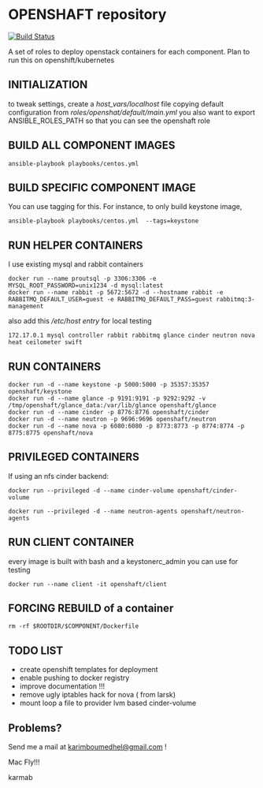 # OPENSHAFT repository

[![Build Status](https://travis-ci.org/karmab/openshaft.svg?branch=master)](https://travis-ci.org/karmab/openshaft)

A set of roles to deploy openstack containers for each component. Plan to run this on openshift/kubernetes

## INITIALIZATION

to tweak settings, create a *host_vars/localhost* file copying default configuration from *roles/openshat/default/main.yml* 
you also want to export ANSIBLE_ROLES_PATH so that you can see the openshaft role

## BUILD ALL COMPONENT IMAGES

```
ansible-playbook playbooks/centos.yml
```

## BUILD SPECIFIC COMPONENT IMAGE

You can use tagging for this. For instance, to only build keystone image,

```
ansible-playbook playbooks/centos.yml  --tags=keystone
```

## RUN HELPER CONTAINERS

I use existing mysql and rabbit containers

```
docker run --name proutsql -p 3306:3306 -e MYSQL_ROOT_PASSWORD=unix1234 -d mysql:latest
docker run --name rabbit -p 5672:5672 -d --hostname rabbit -e RABBITMQ_DEFAULT_USER=guest -e RABBITMQ_DEFAULT_PASS=guest rabbitmq:3-management
```

also add this */etc/host entry* for local testing

```
172.17.0.1 mysql controller rabbit rabbitmq glance cinder neutron nova heat ceilometer swift
```

## RUN CONTAINERS

```
docker run -d --name keystone -p 5000:5000 -p 35357:35357 openshaft/keystone
docker run -d --name glance -p 9191:9191 -p 9292:9292 -v /tmp/openshaft/glance_data:/var/lib/glance openshaft/glance
docker run -d --name cinder -p 8776:8776 openshaft/cinder
docker run -d --name neutron -p 9696:9696 openshaft/neutron
docker run -d --name nova -p 6080:6080 -p 8773:8773 -p 8774:8774 -p 8775:8775 openshaft/nova
```

## PRIVILEGED CONTAINERS

If using an nfs cinder backend:

```
docker run --privileged -d --name cinder-volume openshaft/cinder-volume
```

```
docker run --privileged -d --name neutron-agents openshaft/neutron-agents
```

## RUN CLIENT CONTAINER

every image is built with bash and a keystonerc_admin you can use for testing

```
docker run --name client -it openshaft/client
```

## FORCING REBUILD of a container

```
rm -rf $ROOTDIR/$COMPONENT/Dockerfile
```

## TODO LIST

- create openshift templates for deployment
- enable pushing to docker registry
- improve documentation !!!
- remove ugly iptables hack for nova ( from larsk)
- mount loop a file to provider lvm based cinder-volume

## Problems?

Send me a mail at [karimboumedhel@gmail.com](mailto:karimboumedhel@gmail.com) !

Mac Fly!!!

karmab

